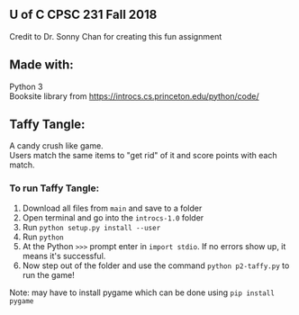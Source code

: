 ## U of C CPSC 231 Fall 2018
Credit to Dr. Sonny Chan for creating this fun assignment
## Made with:
Python 3 <br>
Booksite library from https://introcs.cs.princeton.edu/python/code/
## Taffy Tangle:
A candy crush like game. <br>
Users match the same items to "get rid" of it and score points with each match. 
### To run Taffy Tangle:
1. Download all files from `main` and save to a folder
2. Open terminal and go into the `introcs-1.0` folder
3. Run `python setup.py install --user`
4. Run `python`
5. At the Python `>>>` prompt enter in `import stdio`. If no errors show up, it means it's successful.
6. Now step out of the folder and use the command `python p2-taffy.py` to run the game!

Note: may have to install pygame which can be done using `pip install pygame`
